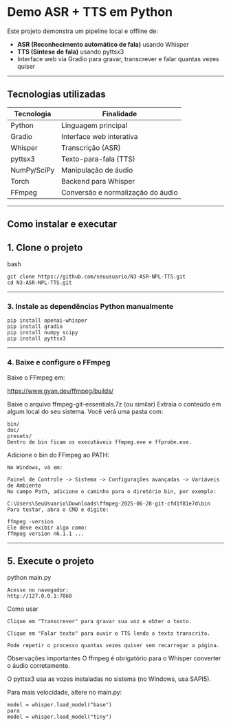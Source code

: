 # Demo ASR + TTS em Python

Este projeto demonstra um pipeline local e offline de:

- **ASR (Reconhecimento automático de fala)** usando Whisper
- **TTS (Síntese de fala)** usando pyttsx3
- Interface web via Gradio para gravar, transcrever e falar quantas vezes quiser

---

## Tecnologias utilizadas

| Tecnologia | Finalidade                          |
|------------|------------------------------------|
| Python     | Linguagem principal                |
| Gradio     | Interface web interativa           |
| Whisper    | Transcrição (ASR)                  |
| pyttsx3    | Texto-para-fala (TTS)              |
| NumPy/SciPy| Manipulação de áudio               |
| Torch      | Backend para Whisper               |
| FFmpeg     | Conversão e normalização do áudio  |

---

## Como instalar e executar

## 1. Clone o projeto
bash
```
git clone https://github.com/seuusuario/N3-ASR-NPL-TTS.git
cd N3-ASR-NPL-TTS.git
```
---
### 3. Instale as dependências Python manualmente
```
pip install openai-whisper
pip install gradio
pip install numpy scipy
pip install pyttsx3
```
---
### 4. Baixe e configure o FFmpeg
Baixe o FFmpeg em:

https://www.gyan.dev/ffmpeg/builds/

Baixe o arquivo ffmpeg-git-essentials.7z (ou similar)
Extraia o conteúdo em algum local do seu sistema. Você verá uma pasta com:
```
bin/
doc/
presets/
Dentro de bin ficam os executáveis ffmpeg.exe e ffprobe.exe.
```
Adicione o bin do FFmpeg ao PATH:
```
No Windows, vá em:

Painel de Controle -> Sistema -> Configurações avançadas -> Variáveis de Ambiente
No campo Path, adicione o caminho para o diretório bin, por exemplo:

C:\Users\SeuUsuario\Downloads\ffmpeg-2025-06-28-git-cfd1f81e7d\bin
Para testar, abra o CMD e digite:

ffmpeg -version
Ele deve exibir algo como:
ffmpeg version n6.1.1 ...
```
---
## 5. Execute o projeto

python main.py
```
Acesse no navegador:
http://127.0.0.1:7860
```
Como usar
```
Clique em "Transcrever" para gravar sua voz e obter o texto.

Clique em "Falar texto" para ouvir o TTS lendo o texto transcrito.

Pode repetir o processo quantas vezes quiser sem recarregar a página.
```
Observações importantes
O ffmpeg é obrigatório para o Whisper converter o áudio corretamente.

O pyttsx3 usa as vozes instaladas no sistema (no Windows, usa SAPI5).

Para mais velocidade, altere no main.py:
```
model = whisper.load_model("base")
para
model = whisper.load_model("tiny")
